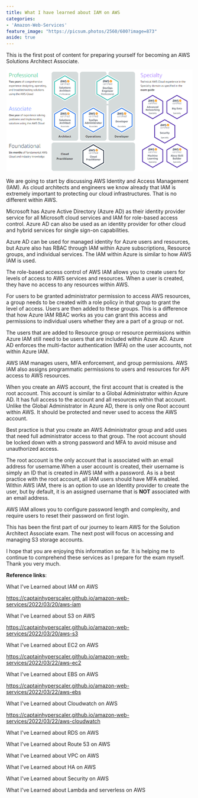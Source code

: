 ```yaml
---
title: What I have learned about IAM on AWS
categories:
- 'Amazon-Web-Services'
feature_image: "https://picsum.photos/2560/600?image=873"
aside: true
---
```


This is the first post of content for preparing yourself for becoming an AWS Solutions Architect Associate.

![](images/../../images/Wordpress-Images/awscerts.png)

We are going to start by discussing AWS Identity and Access Management (IAM).  As cloud architects and engineers we know already that IAM is extremely important to protecting our cloud infrastructures. That is no different within AWS.

Microsoft has Azure Active Directory (Azure AD) as their identity provider service for all Microsoft cloud services and IAM for role-based access control. Azure AD can also be used as an identity provider for other cloud and hybrid services for single sign-on capabilities. 

Azure AD can be used for managed identity for Azure users and resources, but Azure also has RBAC through IAM within Azure subscriptions, Resource groups, and individual services. The IAM within Azure is similar to how AWS IAM is used.

The role-based access control of AWS IAM allows you to create users for levels of access to AWS services and resources.  When a user is created, they have no access to any resources within AWS.  

For users to be granted administrator permission to access AWS resources, a group needs to be created with a role policy in that group to grant the level of access.  Users are then added to these groups.  This is a difference that how Azure IAM RBAC works as you can grant this access and permissions to individual users whether they are a part of a group or not.  

The users that are added to Resource group or resource permissions within Azure IAM still need to be users that are included within Azure AD.  Azure AD enforces the multi-factor authentication (MFA) on the user accounts, not within Azure IAM.  

AWS IAM manages users, MFA enforcement, and group permissions. AWS IAM also assigns programmatic permissions to users and resources for API access to AWS resources.

When you create an AWS account, the first account that is created is the root account.  This account is similar to a Global Administrator within Azure AD. It has full access to the account and all resources within that account.  Unlike the Global Administrator in Azure AD, there is only one Root account within AWS.  It should be protected and never used to access the AWS account.  

Best practice is that you create an AWS Administrator group and add uses that need full administrator access to that group.  The root account should be locked down with a strong password and MFA to avoid misuse and unauthorized access. 

The root account is the only account that is associated with an email address for username.When a user account is created, their username is simply an ID that is created in AWS IAM with a password.  As is a best practice with the root account, all IAM users should have MFA enabled. Within AWS IAM, there is an option to use an Identity provider to create the user, but by default, it is an assigned username that is **NOT** associated with an email address.

AWS IAM allows you to configure password length and complexity, and require users to reset their password on first login.

This has been the first part of our journey to learn AWS for the Solution Architect Associate exam.  The next post will focus on accessing and managing S3 storage accounts.  

I hope that you are enjoying this information so far.  It is helping me to continue to comprehend these services as I prepare for the exam myself.  Thank you very much.

**Reference links**:

What I've Learned about IAM on AWS

<https://captainhyperscaler.github.io/amazon-web-services/2022/03/20/aws-iam> 

What I've Learned about S3 on AWS

<https://captainhyperscaler.github.io/amazon-web-services/2022/03/20/aws-s3> 

What I've Learned about EC2 on AWS

<https://captainhyperscaler.github.io/amazon-web-services/2022/03/22/aws-ec2> 

What I've Learned about EBS on AWS

<https://captainhyperscaler.github.io/amazon-web-services/2022/03/22/aws-ebs> 

What I've Learned about Cloudwatch on AWS

<https://captainhyperscaler.github.io/amazon-web-services/2022/03/22/aws-cloudwatch>

What I've Learned about RDS on AWS

What I've Learned about Route 53 on AWS

What I've Learned about VPC on AWS

What I've Learned about HA on AWS

What I've Learned about Security on AWS

What I've Learned about Lambda and serverless on AWS


